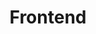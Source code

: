 ---
title: "Frontend"
technologies:
    - nombre: "HTML" 
      imagen: "/TechIcons/icons-html.svg"

    - nombre: "CSS" 
      imagen: "/TechIcons/icons-css3.svg"

    - nombre: "JavaScript" 
      imagen: "/TechIcons/icons-javascript.svg"

    - nombre: "Next Js" 
      imagen: "/TechIcons/nextjs_icon_dark.svg"
    
    - nombre: "TypeScript" 
      imagen: "/TechIcons/typescript.svg"
    
    - nombre: "Tailwind" 
      imagen: "/TechIcons/icons-tailwind.svg"
    
    - nombre: "Astro" 
      imagen: "/TechIcons/icons-astro.svg"

    - nombre: "React" 
      imagen: "/TechIcons/icons-react.svg"
    
    - nombre: "Bootstrap" 
      imagen: "/TechIcons/icons-bootstrap.svg"

    - nombre: "SASS" 
      imagen: "/TechIcons/icons-sass.svg"

    
---
